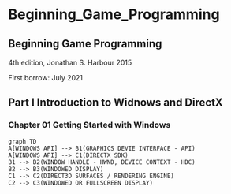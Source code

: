 # Beginning\_Game\_Programming

## Beginning Game Programming

4th edition, Jonathan S. Harbour 2015

First borrow: July 2021

## Part I Introduction to Widnows and DirectX

### Chapter 01 Getting Started with Windows

```text
graph TD
A[WINDOWS API] --> B1(GRAPHICS DEVIE INTERFACE - API)
A[WINDOWS API] --> C1(DIRECTX SDK)
B1 --> B2(WINDOW HANDLE - HWND, DEVICE CONTEXT - HDC)
B2 --> B3(WINDOWED DISPLAY)
C1 --> C2(DIRECT3D SURFACES / RENDERING ENGINE)
C2 --> C3(WINDOWED OR FULLSCREEN DISPLAY)
```

